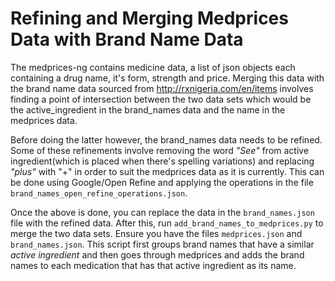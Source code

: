 # Refining and Merging Medprices Data with Brand Name Data
The medprices-ng contains medicine data, a list of json objects each containing 
a drug name, it's form, strength and price. Merging this data with the brand name 
data sourced from http://rxnigeria.com/en/items involves finding a point of intersection 
between the two data sets which would be the active_ingredient in the brand_names
data and the name in the medprices data.

Before doing the latter however, the brand_names data needs to be refined. Some
of these refinements involve removing the word _"See"_ from active ingredient(which
is placed when there's spelling variations) and replacing _"plus"_ with "+" in order to
suit the medprices data as it is currently. This can be done using Google/Open Refine
and applying the operations in the file `brand_names_open_refine_operations.json`.

Once the above is done, you can replace the data in the `brand_names.json` file with
the refined data. After this, run `add_brand_names_to_medprices.py` to merge the two data sets. Ensure you 
have the files `medprices.json` and `brand_names.json`. This script first groups brand names that
have a similar _active ingredient_ and then goes through medprices and adds the brand names to
each medication that has that active ingredient as its name.

